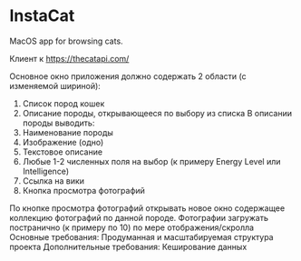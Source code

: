 # InstaCat
MacOS app for browsing cats.

Клиент к https://thecatapi.com/

Основное окно приложения должно содержать 2 области (с изменяемой шириной):
1. Список пород кошек
2. Описание породы, открывающееся по выбору из списка
В описании породы выводить:
1. Наименование породы
2. Изображение (одно)
3. Текстовое описание
4. Любые 1-2 численных поля на выбор (к примеру Energy Level или Intelligence) 
5. Ссылка на вики
6. Кнопка просмотра фотографий

По кнопке просмотра фотографий открывать новое окно содержащее коллекцию фотографий по данной породе.
Фотографии загружать постранично (к примеру по 10) по мере отображения/скролла
Основные требования:
Продуманная и масштабируемая структура проекта
Дополнительные требования:
Кеширование данных

